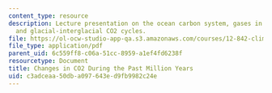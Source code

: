 ```yaml
---
content_type: resource
description: Lecture presentation on the ocean carbon system, gases in ice cores,
  and glacial-interglacial CO2 cycles.
file: https://ol-ocw-studio-app-qa.s3.amazonaws.com/courses/12-842-climate-physics-and-chemistry-fall-2008/c3adceaa50dba097643ed9fb9982c24e_part4_lec3.pdf
file_type: application/pdf
parent_uid: 6c559ff8-c06a-51cc-8959-a1ef4fd6238f
resourcetype: Document
title: Changes in CO2 During the Past Million Years
uid: c3adceaa-50db-a097-643e-d9fb9982c24e
---
```

